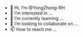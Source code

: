 - 👋 Hi, I’m @YongZhong-RH
- 👀 I’m interested in ...
- 🌱 I’m currently learning ...
- 💞️ I’m looking to collaborate on ...
- 📫 How to reach me ...

<!---
YongZhong-RH/YongZhong-RH is a ✨ special ✨ repository because its `README.md` (this file) appears on your GitHub profile.
You can click the Preview link to take a look at your changes.
--->
